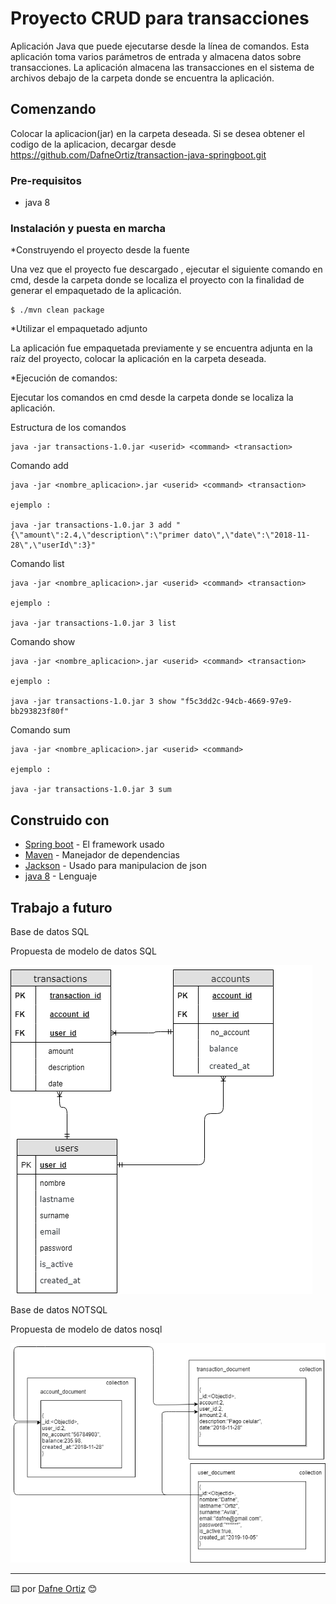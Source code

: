 # Proyecto CRUD para transacciones

Aplicación Java que puede ejecutarse desde la línea de comandos. 
Esta aplicación toma varios parámetros de entrada y almacena datos sobre transacciones. 
La aplicación almacena las transacciones en el sistema de archivos debajo de la carpeta donde se encuentra la aplicación. 

## Comenzando 

Colocar la aplicacion(jar) en la carpeta deseada.
Si se desea obtener el codigo de la aplicacion, decargar desde https://github.com/DafneOrtiz/transaction-java-springboot.git 

### Pre-requisitos 

* java 8

### Instalación y puesta en marcha 

*Construyendo el proyecto desde la fuente 

Una vez que el proyecto fue descargado , ejecutar el siguiente comando en cmd, desde la carpeta donde se localiza el proyecto con la finalidad de generar el empaquetado de la aplicación.

```
$ ./mvn clean package

```

*Utilizar el empaquetado adjunto

La aplicación fue empaquetada previamente y se encuentra adjunta en la raíz del proyecto, colocar la aplicación en la carpeta deseada.

*Ejecución de comandos:

Ejecutar los comandos en cmd desde la carpeta donde se localiza la aplicación.

Estructura de los comandos 

```
java -jar transactions-1.0.jar <userid> <command> <transaction> 
```

Comando add

```
java -jar <nombre_aplicacion>.jar <userid> <command> <transaction>

ejemplo :

java -jar transactions-1.0.jar 3 add "{\"amount\":2.4,\"description\":\"primer dato\",\"date\":\"2018-11-28\",\"userId\":3}"

```

Comando list

```
java -jar <nombre_aplicacion>.jar <userid> <command> <transaction>

ejemplo :

java -jar transactions-1.0.jar 3 list

```

Comando show

```
java -jar <nombre_aplicacion>.jar <userid> <command> <transaction>

ejemplo :

java -jar transactions-1.0.jar 3 show "f5c3dd2c-94cb-4669-97e9-bb293823f80f"

```

Comando sum

```
java -jar <nombre_aplicacion>.jar <userid> <command> 

ejemplo :

java -jar transactions-1.0.jar 3 sum

```


## Construido con 

* [Spring boot](https://start.spring.io/) - El framework usado
* [Maven](https://maven.apache.org/) - Manejador de dependencias
* [Jackson](https://mvnrepository.com/artifact/com.fasterxml.jackson.core/jackson-core/2.9.9) - Usado para manipulacion de json
* [java 8](https://www.java.com/es/download/) - Lenguaje



## Trabajo a futuro 

Base de datos  SQL 

Propuesta de modelo de datos SQL

 ![Alt text](https://github.com/DafneOrtiz/transaction-java-springboot/blob/master/ModelDBSQL.png) 


Base de datos  NOTSQL

Propuesta de modelo de datos nosql

![Alt text](https://github.com/DafneOrtiz/transaction-java-springboot/blob/master/ModelDBNOSQL.png) 


---
⌨️  por [Dafne Ortiz](www.linkedin.com/in/dafneBaalOrtizAvila) 😊


